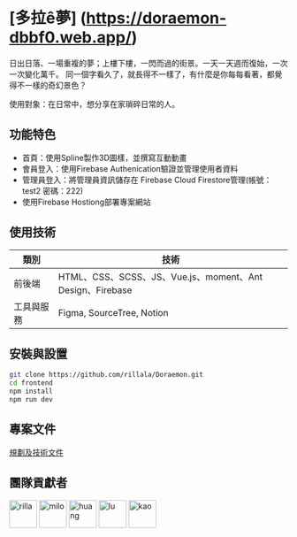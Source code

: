 # [多拉ê夢] (https://doraemon-dbbf0.web.app/)

日出日落、一場重複的夢；上樓下樓，一閃而過的街景。一天一天週而復始，一次一次變化萬千。
同一個字看久了，就長得不一樣了，有什麼是你每每看著，都覺得不一樣的奇幻景色？

使用對象：在日常中，想分享在家瑣碎日常的人。

## 功能特色

* 首頁：使用Spline製作3D圖樣，並撰寫互動動畫
* 會員登入：使用Firebase Authenication驗證並管理使用者資料
* 管理員登入：將管理員資訊儲存在 Firebase Cloud Firestore管理(帳號：test2 密碼：222)
* 使用Firebase Hostiong部署專案網站

## 使用技術

|  類別   | 技術  |
|  ----  | ----  |
| 前後端  | HTML、CSS、SCSS、JS、Vue.js、moment、Ant Design、Firebase |
| 工具與服務 | Figma, SourceTree, Notion |

## 安裝與設置

```sh
git clone https://github.com/rillala/Doraemon.git
cd frontend
npm install
npm run dev
```

## 專案文件

[規劃及技術文件](https://polished-sock-a71.notion.site/f6e540cd5a1b4ab28e3e1925b597c003?v=d033b93fb8c44884adb69f510a2c2fe6&pvs=4)

## 團隊貢獻者
<a href="https://github.com/rillala"><img src="https://github.com/rillala/Doraemon/assets/152141976/85a15e35-9476-4380-82b1-b2d3a3704823" alt="rilla" width="50"/></a>
<a href="https://github.com/mmmmmilo"><img src="https://github.com/rillala/Doraemon/assets/152141976/9c2f06d0-d0bd-450a-a019-176f174e73ee" alt="milo" width="50"/></a>
<a href="https://github.com/huang607"><img src="https://github.com/rillala/Doraemon/assets/152141976/d30314e1-81fb-469b-b028-9abbcb63832d" alt="huang" width="50"/></a>
<a href="https://github.com/wenchieh0119"><img src="https://github.com/rillala/Doraemon/assets/152141976/98d14db4-7c22-4a7f-8bfe-f377b2575458" alt="lu" width="50"/></a>
<a href="https://github.com/ingridkao"><img src="https://github.com/rillala/Doraemon/assets/152141976/d2e9e317-1f9f-405f-9452-148879ff3c8f" alt="kao" width="50"/></a>
